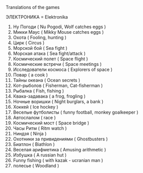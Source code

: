 Translations of the games

ЭЛEKTРOНИKA = Elektronika

1) Ну Погоди ( Nu Pogodi, Wolf catches eggs )
2) Микки Маус ( Mikky Mouse catches eggs )
3) Охота ( Fooling, hunting )
4) Цирк ( Circus )
5) Морской бой ( Sea fight )
6) Морская атака ( Sea fight/attack )
7) Космический полет ( Space flight )
8) Космические встречи ( Space meetings )
9) Исследователи космоса ( Explorers of space )
10) Повар ( a cook )
11) Тайны океана ( Ocean secrets )
12) Кот-рыболов ( Fisherman, Cat-fisherman )
13) Рыбалка ( Fish, fishing )
14) Квака-задавака ( a frog, frogling )
15) Ночные воришки ( Night burglars, a bank )
16) Хоккей ( Ice hockey )
17) Веселые футболисты ( funny football, monkey goalkeeper )
18) Автослалом ( race )
19) Космический мост ( Space bridge )
20) Часы Ритм ( Ritm watch )
21) Ниндзя ( Ninja )
22) Охотники за привидениями ( Ghostbusters )
23) Биатлон ( Biathlon )
24) Веселая арифметика ( Amusing arithmetic )
25) Избушка ( A russian hut )
26) Funny fishing ( with kazak - ucranian man )
27) полесье ( Woodland )
